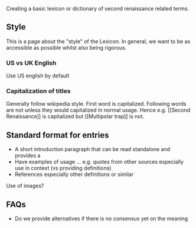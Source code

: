 Creating a basic lexicon or dictionary of second renaissance related terms.

## Style

This is a page about the "style" of the Lexicon. In general, we want to be as accessible as possible whilst also being rigorous.

### US vs UK English

Use US english by default

### Capitalization of titles

Generally follow wikipedia style. First word is capitalized. Following words are not unless they would capitalized in normal usage. Hence e.g. [[Second Renaissance]] is capitalized but [[Multipolar trap]] is not.

## Standard format for entries

- A short introduction paragraph that can be read standalone and provides a 
- Have examples of usage ... e.g. quotes from other sources especially use in context (vs providing definitions)
- References especially other definitions or similar

Use of images?

## FAQs

- Do we provide alternatives if there is no consensus yet on the meaning